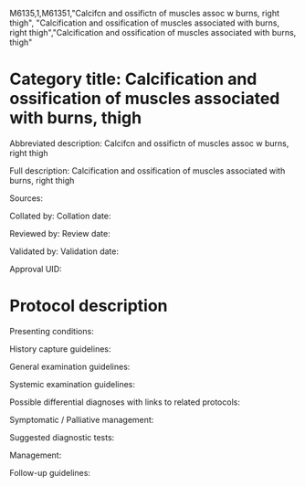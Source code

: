 M6135,1,M61351,"Calcifcn and ossifictn of muscles assoc w burns, right thigh", "Calcification and ossification of muscles associated with burns, right thigh","Calcification and ossification of muscles associated with burns, thigh"
# Category title: Calcification and ossification of muscles associated with burns, thigh

Abbreviated description: Calcifcn and ossifictn of muscles assoc w burns, right thigh

Full description: Calcification and ossification of muscles associated with burns, right thigh

Sources:

Collated by:
Collation date:

Reviewed by:
Review date:

Validated by:
Validation date:

Approval UID:

# Protocol description

Presenting conditions:

History capture guidelines:

General examination guidelines:

Systemic examination guidelines:

Possible differential diagnoses with links to related protocols:

Symptomatic / Palliative management:

Suggested diagnostic tests:

Management:

Follow-up guidelines:
